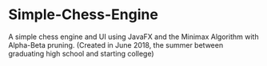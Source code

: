 # Simple-Chess-Engine
A simple chess engine and UI using JavaFX and the Minimax Algorithm with Alpha-Beta pruning. (Created in June 2018, the summer between graduating high school and starting college)
